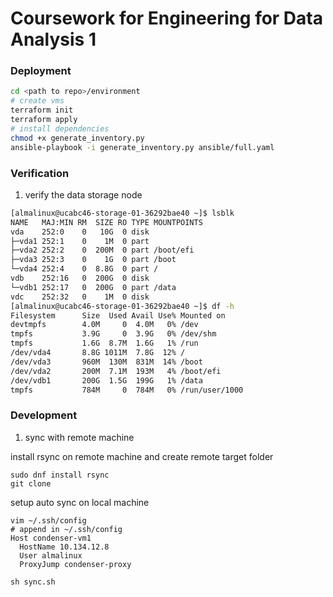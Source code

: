 # Coursework for Engineering for Data Analysis 1

### Deployment

```sh
cd <path to repo>/environment
# create vms
terraform init
terraform apply
# install dependencies
chmod +x generate_inventory.py
ansible-playbook -i generate_inventory.py ansible/full.yaml
```

### Verification

1. verify the data storage node

```sh
[almalinux@ucabc46-storage-01-36292bae40 ~]$ lsblk
NAME   MAJ:MIN RM  SIZE RO TYPE MOUNTPOINTS
vda    252:0    0   10G  0 disk
├─vda1 252:1    0    1M  0 part
├─vda2 252:2    0  200M  0 part /boot/efi
├─vda3 252:3    0    1G  0 part /boot
└─vda4 252:4    0  8.8G  0 part /
vdb    252:16   0  200G  0 disk
└─vdb1 252:17   0  200G  0 part /data
vdc    252:32   0    1M  0 disk
[almalinux@ucabc46-storage-01-36292bae40 ~]$ df -h
Filesystem      Size  Used Avail Use% Mounted on
devtmpfs        4.0M     0  4.0M   0% /dev
tmpfs           3.9G     0  3.9G   0% /dev/shm
tmpfs           1.6G  8.7M  1.6G   1% /run
/dev/vda4       8.8G 1011M  7.8G  12% /
/dev/vda3       960M  130M  831M  14% /boot
/dev/vda2       200M  7.1M  193M   4% /boot/efi
/dev/vdb1       200G  1.5G  199G   1% /data
tmpfs           784M     0  784M   0% /run/user/1000
```


### Development

1. sync with remote machine

install rsync on remote machine and create remote target folder

```
sudo dnf install rsync
git clone
```

setup auto sync on local machine

```
vim ~/.ssh/config
# append in ~/.ssh/config
Host condenser-vm1
  HostName 10.134.12.8
  User almalinux
  ProxyJump condenser-proxy

sh sync.sh
```
